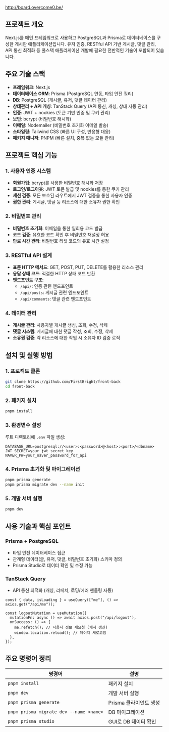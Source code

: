 http://board.overcome0.be/

## 프로젝트 개요
Next.js를 메인 프레임워크로 사용하고 PostgreSQL과 Prisma로 데이터베이스를 구성한 게시판 애플리케이션입니다. 
유저 인증, RESTful API 기반 게시글, 댓글 관리, API 통신 최적화 등 풀스택 애플리케이션 개발에 필요한 전반적인 기술이 포함되어 있습니다.

## 주요 기술 스택
- **프레임워크**: Next.js 
- **데이터베이스 ORM**: Prisma (PostgreSQL 연동, 타입 안전 쿼리)
- **DB**: PostgreSQL (게시글, 유저, 댓글 데이터 관리)
- **상태관리 + API 캐싱**: TanStack Query (API 통신, 캐싱, 상태 자동 관리)
- **인증**: JWT + nookies (토큰 기반 인증 및 쿠키 관리)
- **보안**: bcrypt (비밀번호 해시화)
- **이메일**: Nodemailer (비밀번호 초기화 이메일 발송)
- **스타일링**: Tailwind CSS (빠른 UI 구성, 반응형 대응)
- **패키지 매니저**: PNPM (빠른 설치, 중복 없는 모듈 관리)

## 프로젝트 핵심 기능
### 1. 사용자 인증 시스템
- **회원가입**: bcrypt를 사용한 비밀번호 해시화 저장
- **로그인/로그아웃**: JWT 토큰 발급 및 nookies를 통한 쿠키 관리
- **세션 검증**: 모든 보호된 라우트에서 JWT 검증을 통한 사용자 인증
- **권한 관리**: 게시글, 댓글 등 리소스에 대한 소유자 권한 확인

### 2. 비밀번호 관리
- **비밀번호 초기화**: 이메일을 통한 일회용 코드 발급
- **코드 검증**: 유효한 코드 확인 후 비밀번호 재설정 허용
- **만료 시간 관리**: 비밀번호 리셋 코드의 유효 시간 설정

### 3. RESTful API 설계
- **표준 HTTP 메서드**: GET, POST, PUT, DELETE를 활용한 리소스 관리
- **응답 상태 코드**: 적절한 HTTP 상태 코드 반환
- **엔드포인트 구조**:
  - `/api/`: 인증 관련 엔드포인트
  - `/api/posts`: 게시글 관련 엔드포인트
  - `/api/comments`: 댓글 관련 엔드포인트

### 4. 데이터 관리
- **게시글 관리**: 사용자별 게시글 생성, 조회, 수정, 삭제
- **댓글 시스템**: 게시글에 대한 댓글 작성, 조회, 수정, 삭제
- **소유권 검증**: 각 리소스에 대한 작업 시 소유자 ID 검증 로직

## 설치 및 실행 방법

### 1. 프로젝트 클론
```bash
git clone https://github.com/FirstBright/front-back
cd front-back
```

### 2. 패키지 설치
```bash
pnpm install
```

### 3. 환경변수 설정
루트 디렉토리에 `.env` 파일 생성:
```
DATABASE_URL=postgresql://<user>:<password>@<host>:<port>/<dbname>
JWT_SECRET=your_jwt_secret_key
NAVER_PW=your_naver_password_for_api
```

### 4. Prisma 초기화 및 마이그레이션
```bash
pnpm prisma generate
pnpm prisma migrate dev --name init
```

### 5. 개발 서버 실행
```bash
pnpm dev
```

## 사용 기술과 핵심 포인트

### Prisma + PostgreSQL
- 타입 안전 데이터베이스 접근
- 관계형 데이터(글, 유저, 댓글, 비밀번호 초기화) 스키마 정의
- Prisma Studio로 데이터 확인 및 수정 가능

### TanStack Query
- API 통신 최적화 (캐싱, 리페치, 로딩/에러 핸들링 자동)
```tsx
const { data, isLoading } = useQuery(["me"], () => axios.get("/api/me"));

const logoutMutation = useMutation({
  mutationFn: async () => await axios.post("/api/logout"),
  onSuccess: () => {
    me.refetch(); // 사용자 정보 재요청 (캐시 갱신)
    window.location.reload(); // 페이지 새로고침
  },
});
```

## 주요 명령어 정리
| 명령어 | 설명 |
|-------|------|
| `pnpm install` | 패키지 설치 |
| `pnpm dev` | 개발 서버 실행 |
| `pnpm prisma generate` | Prisma 클라이언트 생성 |
| `pnpm prisma migrate dev --name <name>` | DB 마이그레이션 |
| `pnpm prisma studio` | GUI로 DB 데이터 확인 |
